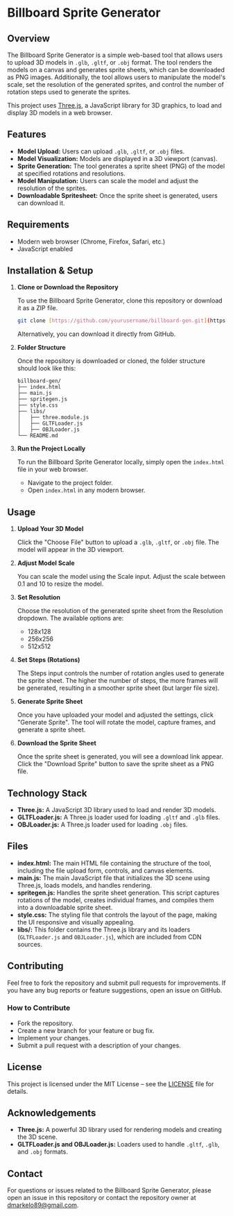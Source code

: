 # Billboard Sprite Generator

## Overview

The Billboard Sprite Generator is a simple web-based tool that allows users to upload 3D models in `.glb`, `.gltf`, or `.obj` format. The tool renders the models on a canvas and generates sprite sheets, which can be downloaded as PNG images. Additionally, the tool allows users to manipulate the model's scale, set the resolution of the generated sprites, and control the number of rotation steps used to generate the sprites.

This project uses [Three.js](https://threejs.org/), a JavaScript library for 3D graphics, to load and display 3D models in a web browser.

## Features

* **Model Upload:** Users can upload `.glb`, `.gltf`, or `.obj` files.
* **Model Visualization:** Models are displayed in a 3D viewport (canvas).
* **Sprite Generation:** The tool generates a sprite sheet (PNG) of the model at specified rotations and resolutions.
* **Model Manipulation:** Users can scale the model and adjust the resolution of the sprites.
* **Downloadable Spritesheet:** Once the sprite sheet is generated, users can download it.

## Requirements

* Modern web browser (Chrome, Firefox, Safari, etc.)
* JavaScript enabled

## Installation & Setup

1.  **Clone or Download the Repository**

    To use the Billboard Sprite Generator, clone this repository or download it as a ZIP file.

    ```bash
    git clone [https://github.com/yourusername/billboard-gen.git](https://github.com/n02448428/billboard-gen-gui.git)
    ```

    Alternatively, you can download it directly from GitHub.

2.  **Folder Structure**

    Once the repository is downloaded or cloned, the folder structure should look like this:

    ```
    billboard-gen/
    ├── index.html
    ├── main.js
    ├── spritegen.js
    ├── style.css
    ├── libs/
    │   ├── three.module.js
    │   ├── GLTFLoader.js
    │   ├── OBJLoader.js
    └── README.md
    ```

3.  **Run the Project Locally**

    To run the Billboard Sprite Generator locally, simply open the `index.html` file in your web browser.

    * Navigate to the project folder.
    * Open `index.html` in any modern browser.

## Usage

1.  **Upload Your 3D Model**

    Click the "Choose File" button to upload a `.glb`, `.gltf`, or `.obj` file. The model will appear in the 3D viewport.

2.  **Adjust Model Scale**

    You can scale the model using the Scale input. Adjust the scale between 0.1 and 10 to resize the model.

3.  **Set Resolution**

    Choose the resolution of the generated sprite sheet from the Resolution dropdown. The available options are:

    * 128x128
    * 256x256
    * 512x512

4.  **Set Steps (Rotations)**

    The Steps input controls the number of rotation angles used to generate the sprite sheet. The higher the number of steps, the more frames will be generated, resulting in a smoother sprite sheet (but larger file size).

5.  **Generate Sprite Sheet**

    Once you have uploaded your model and adjusted the settings, click "Generate Sprite". The tool will rotate the model, capture frames, and generate a sprite sheet.

6.  **Download the Sprite Sheet**

    Once the sprite sheet is generated, you will see a download link appear. Click the "Download Sprite" button to save the sprite sheet as a PNG file.

## Technology Stack

* **Three.js:** A JavaScript 3D library used to load and render 3D models.
* **GLTFLoader.js:** A Three.js loader used for loading `.gltf` and `.glb` files.
* **OBJLoader.js:** A Three.js loader used for loading `.obj` files.

## Files

* **index.html:** The main HTML file containing the structure of the tool, including the file upload form, controls, and canvas elements.
* **main.js:** The main JavaScript file that initializes the 3D scene using Three.js, loads models, and handles rendering.
* **spritegen.js:** Handles the sprite sheet generation. This script captures rotations of the model, creates individual frames, and compiles them into a downloadable sprite sheet.
* **style.css:** The styling file that controls the layout of the page, making the UI responsive and visually appealing.
* **libs/:** This folder contains the Three.js library and its loaders (`GLTFLoader.js` and `OBJLoader.js`), which are included from CDN sources.

## Contributing

Feel free to fork the repository and submit pull requests for improvements. If you have any bug reports or feature suggestions, open an issue on GitHub.

### How to Contribute

* Fork the repository.
* Create a new branch for your feature or bug fix.
* Implement your changes.
* Submit a pull request with a description of your changes.

## License

This project is licensed under the MIT License – see the [LICENSE](LICENSE) file for details.

## Acknowledgements

* **Three.js:** A powerful 3D library used for rendering models and creating the 3D scene.
* **GLTFLoader.js and OBJLoader.js:** Loaders used to handle `.gltf`, `.glb`, and `.obj` formats.

## Contact

For questions or issues related to the Billboard Sprite Generator, please open an issue in this repository or contact the repository owner at dmarkelo89@gmail.com.
